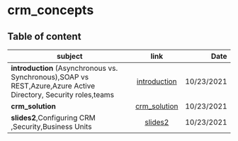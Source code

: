 # crm_concepts


## Table of content 

| subject    |      link      |  Date |
|----------|:-------------:|------:|
| **introduction** (Asynchronous vs. Synchronous),SOAP vs REST,Azure,Azure Active Directory, Security roles,teams|  [introduction](https://mohammadabufarweh.github.io/crm_concepts/introduction)| 10/23/2021  |
| **crm_solution** |    [crm_solution](https://mohammadabufarweh.github.io/crm_concepts/crm_solution)   |   10/23/2021 |
| **slides2**,Configuring CRM​,Security,Business Units​ | [slides2](https://mohammadabufarweh.github.io/crm_concepts/slides2) |    10/23/2021 |
    